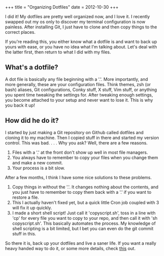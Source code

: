 +++
title = "Organizing Dotfiles"
date = 2012-10-30
+++

I did it! My dotfiles are pretty well organized now, and I love it. I recently
swapped out my os only to discover my terminal configuration is now painless.
After installing Git, I just have to clone and then copy things to the correct
places.

If you're reading this, you either know what a dotfile is and want to back up
yours with ease, or you have no idea what I'm talking about. Let's deal with
the latter first, then return to what I did with my files.

## What's a dotfile?

A dot file is basically any file beginning with a '.'. More importantly, and
more generally, these are your configuration files. Think themes, zsh (or bash)
aliases, Git configurations, Conky stuff, X stuff, Vim stuff, or anything you spent
time tweaking the settings for. After tweaking enough settings, you become
attached to your setup and never want to lose it. This is why you back it up!

## How did he do it?

I started by just making a Git repository on Github called dotfiles and cloning
it to my machine. Then I copied stuff in there and started my version control.
This was bad. . . . Why you ask? Well, there are a few reasons.

1. Files with a '.' at the front don't show up well in most file managers.
2. You always have to remember to copy your files when you change them and make
   a new commit.
3. Your process is a bit slow.

After a few months, I think I have some nice solutions to these problems.

1. Copy things in without the '.'. It changes nothing about the contents, and
   you just have to remember to copy them back with a '.' if you want to restore
   a file.
2. This I actually haven't fixed yet, but a quick little Cron job coupled with
   3 will fix it up quickly.
3. I made a short shell script! Just call it 'copyscript.sh', toss in a line
   with 'cp' for every file you want to copy to your repo, and then call it with
   'sh copyscript.sh'. This basically automates the process. My knowledge of
   shell scripting is a bit limited, but I bet you can even do the git commit
   stuff in this.

So there it is, back up your dotfiles and live a saner life. If you want a
really heavy handed way to do it, or some more details, check
[this](http://www.ipreferjim.com/2012/01/dotfiles-backup-using-github/) out.
